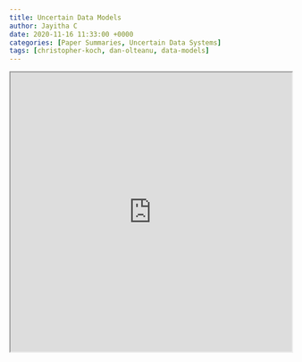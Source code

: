 ```yaml
---
title: Uncertain Data Models
author: Jayitha C
date: 2020-11-16 11:33:00 +0000
categories: [Paper Summaries, Uncertain Data Systems]
tags: [christopher-koch, dan-olteanu, data-models]
---
```


 
 <iframe src="https://jayitha.github.io/Paper-Summaries/Uncertain%20Data%20Management/Summaries/Uncertain_Data_Models.html" title="description" height="500" width="100%"> 
